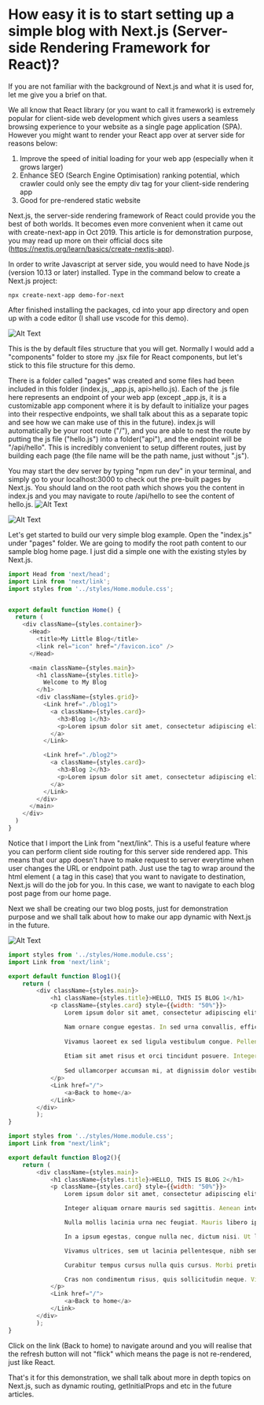 # How easy it is to start setting up a simple blog with Next.js (Server-side Rendering Framework for React)?

If you are not familiar with the background of Next.js and what it is used for, let me give you a brief on that.

We all know that React library (or you want to call it framework) is extremely popular for client-side web development which gives users a seamless browsing experience to your website as a single page application (SPA). However you might want to render your React app over at server side for reasons below:
1. Improve the speed of initial loading for your web app (especially when it grows larger)
2. Enhance SEO (Search Engine Optimisation) ranking potential, which crawler could only see the empty div tag for your client-side rendering app
3. Good for pre-rendered static website

Next.js, the server-side rendering framework of React could provide you the best of both worlds. It becomes even more convenient when it came out with create-next-app in Oct 2019. This article is for demonstration purpose, you may read up more on their official docs site (https://nextjs.org/learn/basics/create-nextjs-app).

In order to write Javascript at server side, you would need to have Node.js (version 10.13 or later) installed.
Type in the command below to create a Next.js project:
```
npx create-next-app demo-for-next
```
After finished installing the packages, cd into your app directory and open up with a code editor (I shall use vscode for this demo).

![Alt Text](https://dev-to-uploads.s3.amazonaws.com/i/0niyv1chh3gs4uismwh2.png)

This is the by default files structure that you will get. Normally I would add a "components" folder to store my .jsx file for React components, but let's stick to this file structure for this demo.

There is a folder called "pages" was created and some files had been included in this folder (index.js, _app.js, api>hello.js). Each of the .js file here represents an endpoint of your web app (except _app.js, it is a customizable app component where it is by default to initialize your pages into their respective endpoints, we shall talk about this as a separate topic and see how we can make use of this in the future). index.js will automatically be your root route ("/"), and you are able to nest the route by putting the js file ("hello.js") into a folder("api"), and the endpoint will be "/api/hello". This is incredibly convenient to setup different routes, just by building each page (the file name will be the path name, just without ".js"). 

You may start the dev server by typing "npm run dev" in your terminal, and simply go to your localhost:3000 to check out the pre-built pages by Next.js. You should land on the root path which shows you the content in index.js and you may navigate to route /api/hello to see the content of hello.js.
![Alt Text](https://dev-to-uploads.s3.amazonaws.com/i/97pa2c63ysp0515jgbum.png)

![Alt Text](https://dev-to-uploads.s3.amazonaws.com/i/ti3wv2awui9boszhe1lg.png)

Let's get started to build our very simple blog example. Open the "index.js" under "pages" folder. We are going to modify the root path content to our sample blog home page. I just did a simple one with the existing styles by Next.js.
```javascript
import Head from 'next/head';
import Link from 'next/link';
import styles from '../styles/Home.module.css';


export default function Home() {
  return (
    <div className={styles.container}>
      <Head>
        <title>My Little Blog</title>
        <link rel="icon" href="/favicon.ico" />
      </Head>

      <main className={styles.main}>
        <h1 className={styles.title}>
          Welcome to My Blog
        </h1>
        <div className={styles.grid}>
          <Link href="./blog1">
            <a className={styles.card}>
              <h3>Blog 1</h3>
              <p>Lorem ipsum dolor sit amet, consectetur adipiscing elit. Proin placerat vehicula felis eget feugiat. Nullam mattis feugiat massa, id consectetur dolor pellentesque eget. Praesent non varius est, at rutrum nisl. Maecenas feugiat vitae quam et imperdiet. Nam vulputate volutpat metus, mollis faucibus nisi eleifend ac. Integer egestas libero odio, eget ultrices leo condimentum eu.</p>
            </a>
          </Link>

          <Link href="./blog2">
            <a className={styles.card}>
              <h3>Blog 2</h3>
              <p>Lorem ipsum dolor sit amet, consectetur adipiscing elit. Proin placerat vehicula felis eget feugiat. Nullam mattis feugiat massa, id consectetur dolor pellentesque eget. Praesent non varius est, at rutrum nisl. Maecenas feugiat vitae quam et imperdiet. Nam vulputate volutpat metus, mollis faucibus nisi eleifend ac. Integer egestas libero odio, eget ultrices leo condimentum eu.</p>
            </a>
          </Link>
        </div>
      </main>
    </div>
  )
}
```

Notice that I import the Link from "next/link". This is a useful feature where you can perform client side routing for this server side rendered app. This means that our app doesn't have to make request to server everytime when user changes the URL or endpoint path. Just use the <Link> tag to wrap around the html element ( a tag in this case) that you want to navigate to destination, Next.js will do the job for you. In this case, we want to navigate to each blog post page from our home page.

Next we shall be creating our two blog posts, just for demonstration purpose and we shall talk about how to make our app dynamic with Next.js in the future.

![Alt Text](https://dev-to-uploads.s3.amazonaws.com/i/1oka028fhos7rmki5oba.png)

```javascript
import styles from '../styles/Home.module.css';
import Link from 'next/link';

export default function Blog1(){
    return (
        <div className={styles.main}>
            <h1 className={styles.title}>HELLO, THIS IS BLOG 1</h1>
            <p className={styles.card} style={{width: "50%"}}>
                Lorem ipsum dolor sit amet, consectetur adipiscing elit. Proin placerat vehicula felis eget feugiat. Nullam mattis feugiat massa, id consectetur dolor pellentesque eget. Praesent non varius est, at rutrum nisl. Maecenas feugiat vitae quam et imperdiet. Nam vulputate volutpat metus, mollis faucibus nisi eleifend ac. Integer egestas libero odio, eget ultrices leo condimentum eu. Vestibulum quis accumsan enim. Aenean sed justo tortor. Duis tincidunt elit ut vulputate commodo. Maecenas at laoreet felis, quis euismod quam. Nulla at nibh sit amet ipsum tincidunt lacinia ac eu mauris.

                Nam ornare congue egestas. In sed urna convallis, efficitur mauris et, eleifend sem. Vivamus a tempus risus. Donec dignissim nec arcu vel laoreet. Aenean ultrices porta diam. Duis vel eros vehicula, ornare felis eu, eleifend diam. Praesent sit amet erat sed libero feugiat molestie ut nec felis.
                
                Vivamus laoreet ex sed ligula vestibulum congue. Pellentesque porttitor tellus ut odio pulvinar sagittis. Morbi viverra tristique dignissim. Proin interdum luctus semper. Nulla at pulvinar orci. Curabitur sed dapibus sem. Mauris rhoncus aliquam felis sit amet feugiat. Curabitur tincidunt facilisis semper.
                
                Etiam sit amet risus et orci tincidunt posuere. Integer fermentum pellentesque velit nec venenatis. Etiam eleifend laoreet rhoncus. Aenean cursus tortor neque, in varius eros hendrerit quis. Maecenas eu porttitor eros. Integer quis fringilla mauris. Morbi pulvinar mattis justo a elementum. Phasellus aliquam auctor orci sit amet hendrerit. In ante nisl, pretium vitae volutpat et, semper nec ex. Phasellus leo arcu, congue eu convallis nec, varius quis sem. Quisque sodales neque blandit massa mollis bibendum. Cras nec molestie velit. Nullam vel consequat libero, non porta ipsum. Sed sit amet libero mi. Etiam iaculis ipsum sed porttitor gravida. Duis nec pretium ante.
                
                Sed ullamcorper accumsan mi, at dignissim dolor vestibulum in. Quisque diam orci, congue in sagittis a, dapibus et odio. Praesent convallis augue non fringilla maximus. Aliquam varius ipsum ac cursus tempus. Donec lacus purus, tincidunt id ultrices ut, sollicitudin sit amet erat. Curabitur a gravida lorem, id feugiat orci. Curabitur ut pretium nulla, at pulvinar libero. Aliquam blandit neque blandit felis interdum, sed dictum ligula porttitor. Mauris condimentum ut massa in placerat. Suspendisse rhoncus finibus leo ut sagittis. Cras quis odio nec ante gravida viverra ut ac dui. Nunc tristique dictum metus vitae pharetra. Vivamus in leo vel urna sagittis efficitur sit amet a ante. Nulla pellentesque malesuada imperdiet. Phasellus non lacus consectetur, lobortis orci ac, gravida nisl. Vivamus eget lobortis elit.
            </p>
            <Link href="/">
                <a>Back to home</a>
            </Link>
        </div>
        );
}
```

```javascript
import styles from '../styles/Home.module.css';
import Link from "next/link";

export default function Blog2(){
    return (
        <div className={styles.main}>
            <h1 className={styles.title}>HELLO, THIS IS BLOG 2</h1>
            <p className={styles.card} style={{width: "50%"}}>
                Lorem ipsum dolor sit amet, consectetur adipiscing elit. Quisque eget mauris lectus. Proin pulvinar ipsum id augue efficitur, vel imperdiet magna ornare. Interdum et malesuada fames ac ante ipsum primis in faucibus. In id nisi velit. Donec commodo blandit orci in gravida. Mauris non purus vel erat ornare bibendum porttitor a elit. Nullam maximus neque tortor, non lobortis felis posuere eu. Praesent orci turpis, pulvinar sit amet dolor at, viverra sollicitudin erat.

                Integer aliquam ornare mauris sed sagittis. Aenean interdum lectus consectetur elementum dapibus. Pellentesque non ipsum imperdiet, commodo elit sed, ornare purus. Sed lacus ipsum, tempor at elementum rhoncus, tempor ac nisi. Morbi tellus ex, malesuada aliquet ultrices a, aliquam eu erat. Nulla rhoncus et orci at scelerisque. Donec dignissim ac nibh ac varius.

                Nulla mollis lacinia urna nec feugiat. Mauris libero ipsum, eleifend quis dolor ac, vulputate porta odio. Suspendisse semper felis nec elementum elementum. Maecenas placerat lorem eget odio mattis finibus. Etiam auctor mauris eget massa tristique, non luctus leo suscipit. In egestas mauris in lectus facilisis, porta semper felis lobortis. Suspendisse elit nibh, euismod et velit id, ornare accumsan massa. Donec ut ante in nunc ornare gravida. In dictum urna sed laoreet sollicitudin. Duis vel scelerisque neque, vitae dapibus tellus. Curabitur volutpat libero a interdum porttitor. Praesent purus est, consectetur iaculis convallis ut, congue fringilla est. Maecenas venenatis risus lectus, a pellentesque magna ullamcorper ac. Nulla tempus et metus et dictum. Aenean neque metus, fringilla et condimentum sit amet, aliquam sed ipsum.

                In a ipsum egestas, congue nulla nec, dictum nisi. Ut libero urna, posuere eget ipsum sed, tempus commodo metus. Ut cursus enim id ex cursus, eget laoreet mi sodales. Proin nulla turpis, consequat vitae ultrices eget, suscipit non libero. Aliquam porttitor varius sem in pellentesque. Vivamus volutpat neque erat, a ullamcorper tortor ullamcorper eu. Duis a magna pulvinar, imperdiet ligula sit amet, pharetra urna. Nam lobortis lectus at velit ultricies, sit amet pellentesque sapien cursus. Donec posuere ex tellus, at auctor enim aliquam eget. Duis iaculis lorem vitae efficitur pretium. In sit amet quam egestas, dapibus quam vel, placerat lacus. Integer ut commodo felis. Aliquam tristique ex eu quam tincidunt suscipit. Fusce porta blandit urna. Vestibulum quis porta nibh, at dictum odio. Sed ut pulvinar quam.

                Vivamus ultrices, sem ut lacinia pellentesque, nibh sem posuere orci, in aliquam nisi enim id tellus. Quisque elementum laoreet lectus in gravida. Morbi vitae egestas libero. Cras erat dolor, faucibus sed leo eget, lobortis pharetra leo. Aenean nec sapien lorem. Ut facilisis mauris quam, at commodo diam ultricies ut. Nam eget lectus vitae nulla sagittis porttitor non at ligula. Aenean porta est vitae mi pulvinar scelerisque. Ut vel orci tellus. Aenean tincidunt quis elit ut porttitor. Suspendisse nisi nisi, sodales at ante at, efficitur consequat mi.

                Curabitur tempus cursus nulla quis cursus. Morbi pretium fringilla posuere. Nullam tristique ex at justo ornare elementum. Vestibulum blandit quis urna eget gravida. Sed dapibus hendrerit ante, a dictum diam maximus sed. Vivamus accumsan odio et finibus varius. Pellentesque fringilla erat purus. Sed lacinia purus in consectetur consequat. Donec nec blandit neque. Quisque lobortis rutrum quam ac pulvinar. Nunc semper tempus lectus, consequat eleifend nunc feugiat quis. Sed volutpat erat a mauris auctor vulputate. Vestibulum ipsum ligula, porttitor eu massa convallis, scelerisque consequat massa.

                Cras non condimentum risus, quis sollicitudin neque. Vivamus aliquet hendrerit urna vel tincidunt. Praesent tristique scelerisque tristique. Vivamus risus dui, ornare non lobortis ut, pharetra ullamcorper tellus. Nunc quis urna egestas, accumsan mauris eget, sodales metus. Fusce nec dignissim purus. Suspendisse ultrices pretium tellus, ultrices efficitur lorem semper eu. Quisque laoreet, lorem placerat scelerisque feugiat, ante felis pulvinar libero, id pharetra turpis eros ut nisi. Etiam dictum nulla at lectus rhoncus condimentum. Phasellus a quam augue. Nullam ornare nisi eget elit rhoncus sagittis.
            </p>
            <Link href="/">
                <a>Back to home</a>
            </Link>
        </div>
        );
}
```
Click on the link (Back to home) to navigate around and you will realise that the refresh button will not "flick" which means the page is not re-rendered, just like React.

That's it for this demonstration, we shall talk about more in depth topics on Next.js, such as dynamic routing, getInitialProps and etc in the future articles.

